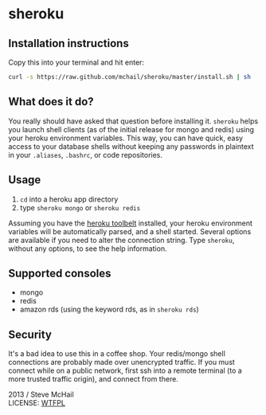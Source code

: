 # sheroku

## Installation instructions

Copy this into your terminal and hit enter:
```sh
curl -s https://raw.github.com/mchail/sheroku/master/install.sh | sh
```

## What does it do?

You really should have asked that question before installing it. `sheroku` helps you launch shell clients (as of the initial release for mongo and redis) using your heroku environment variables. This way, you can have quick, easy access to your database shells without keeping any passwords in plaintext in your `.aliases`, `.bashrc`, or code repositories.

## Usage

1. `cd` into a heroku app directory
2. type `sheroku mongo` or `sheroku redis`

Assuming you have the [heroku toolbelt](https://toolbelt.heroku.com/) installed, your heroku environment variables will be automatically parsed, and a shell started. Several options are available if you need to alter the connection string. Type `sheroku`, without any options, to see the help information.

## Supported consoles

- mongo
- redis
- amazon rds (using the keyword rds, as in `sheroku rds`)

## Security

It's a bad idea to use this in a coffee shop. Your redis/mongo shell connections are probably made over unencrypted traffic. If you must connect while on a public network, first ssh into a remote terminal (to a more trusted traffic origin), and connect from there.

2013 / Steve McHail  
LICENSE: [WTFPL](http://en.wikipedia.org/wiki/WTFPL)
